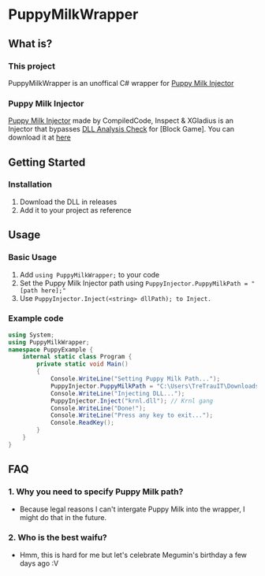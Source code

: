 # PuppyMilkWrapper

## What is?

### This project
PuppyMilkWrapper is an unoffical C# wrapper for [Puppy Milk Injector](https://v3rmillion.net/showthread.php?tid=1078773) 

### Puppy Milk Injector
[Puppy Milk Injector](https://v3rmillion.net/showthread.php?tid=1078773)  made by CompiledCode, Inspect & XGladius is an Injector that bypasses [DLL Analysis Check](https://v3rmillion.net/showthread.php?tid=1078539&highlight=DAC) for [Block Game]. You can download it at [here](https://cdn.discordapp.com/attachments/784597168887300106/785011977973268510/PuppyMilkV3.exe)
## Getting Started

### Installation
1. Download the DLL in releases
2. Add it to your project as reference

## Usage

### Basic Usage
1. Add `using PuppyMilkWrapper;` to your code
2. Set the Puppy Milk Injector path using `PuppyInjector.PuppyMilkPath = "[path here];"`
3. Use `PuppyInjector.Inject(<string> dllPath); to Inject.`

### Example code
```c#
using System;
using PuppyMilkWrapper;
namespace PuppyExample {
	internal static class Program {
		private static void Main()
		{
			Console.WriteLine("Setting Puppy Milk Path...");
			PuppyInjector.PuppyMilkPath = "C:\Users\TreTrauIT\Downloads\PuppyMilkV3.exe";
			Console.WriteLine("Injecting DLL...");
			PuppyInjector.Inject("krnl.dll"); // Krnl gang
			Console.WriteLine("Done!");
			Console.WriteLine("Press any key to exit...");
			Console.ReadKey();
		}
	}
}
```

## FAQ

### 1. Why you need to specify Puppy Milk path?
+ Because legal reasons I can't intergate Puppy Milk into the wrapper, I might do that in the future.

### 2. Who is the best waifu?
+ Hmm, this is hard for me but let's celebrate Megumin's birthday a few days ago :V